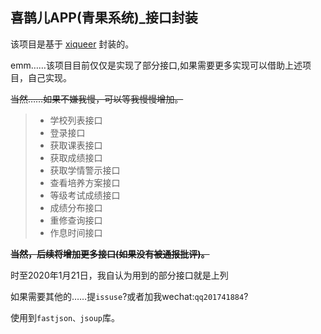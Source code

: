 ## 喜鹊儿APP(青果系统)_接口封装

该项目是基于 [xiqueer](https://github.com/GangJust/xiqueer "xiqueer") 封装的。

emm……该项目目前仅仅是实现了部分接口,如果需要更多实现可以借助上述项目，自己实现。

~~当然……如果不嫌我慢，可以等我慢慢增加。~~

> - 学校列表接口
> - 登录接口
> - 获取课表接口
> - 获取成绩接口
> - 获取学情警示接口
> - 查看培养方案接口
> - 等级考试成绩接口
> - 成绩分布接口
> - 重修查询接口
> - 作息时间接口

~~**当然，后续将增加更多接口(如果没有被通报批评)。**~~

时至2020年1月21日，我自认为用到的部分接口就是上列

如果需要其他的……提`issuse`?或者加我wechat:`qq201741884`?

使用到`fastjson、jsoup`库。
